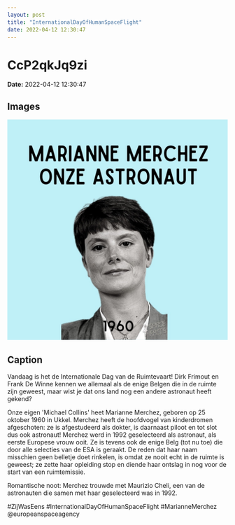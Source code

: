 ```yaml
---
layout: post
title: "InternationalDayOfHumanSpaceFlight"
date: 2022-04-12 12:30:47
---
```


# CcP2qkJq9zi

**Date:** 2022-04-12 12:30:47

## Images

![Image](../images/CcP2qkJq9zi_0.jpg)

## Caption

Vandaag is het de Internationale Dag van de Ruimtevaart! Dirk Frimout en Frank De Winne kennen we allemaal als de enige Belgen die in de ruimte zijn geweest, maar wist je dat ons land nog een andere astronaut heeft gekend? 

Onze eigen 'Michael Collins' heet Marianne Merchez, geboren op 25 oktober 1960 in Ukkel. Merchez heeft de hoofdvogel van kinderdromen afgeschoten: ze is afgestudeerd als dokter, is daarnaast piloot en tot slot dus ook astronaut! Merchez werd in 1992 geselecteerd als astronaut, als eerste Europese vrouw ooit. Ze is tevens ook de enige Belg (tot nu toe) die door alle selecties van de ESA is geraakt. De reden dat haar naam misschien geen belletje doet rinkelen, is omdat ze nooit echt in de ruimte is geweest; ze zette haar opleiding stop en diende haar ontslag in nog voor de start van een ruimtemissie. 

Romantische noot: Merchez trouwde met Maurizio Cheli, een van de astronauten die samen met haar geselecteerd was in 1992.

#ZijWasEens #InternationalDayOfHumanSpaceFlight #MarianneMerchez @europeanspaceagency

